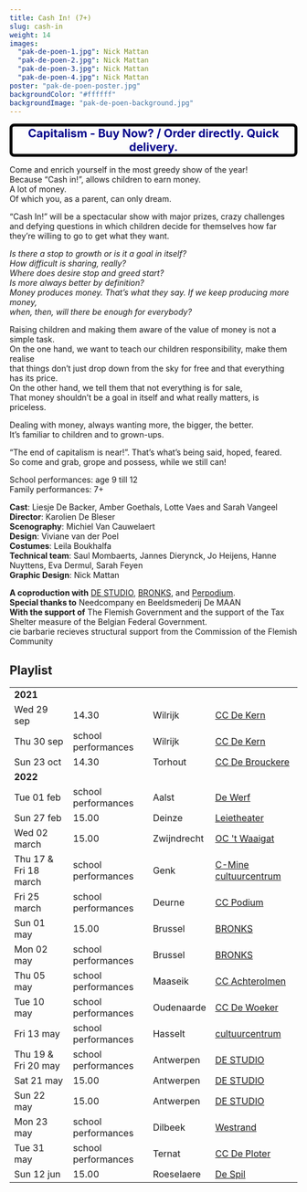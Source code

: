 ```yaml
---
title: Cash In! (7+)
slug: cash-in
weight: 14
images:
  "pak-de-poen-1.jpg": Nick Mattan
  "pak-de-poen-2.jpg": Nick Mattan
  "pak-de-poen-3.jpg": Nick Mattan
  "pak-de-poen-4.jpg": Nick Mattan
poster: "pak-de-poen-poster.jpg"
backgroundColor: "#ffffff"
backgroundImage: "pak-de-poen-background.jpg"
---
```


<style>
  .banner {
    border: 5px solid black;
    border-radius: 8px;
    font-size: 20px;
    font-weight: bold;
    color: darkblue;
    text-align: center;
  }
</style>
<div class="banner">Capitalism - Buy Now? / Order directly. Quick delivery.</div>

Come and enrich yourself in the most greedy show of the year!<br>
Because “Cash in!”, allows children to earn money. <br>
A lot of money. <br>
Of which you, as a parent, can only dream.<br>

“Cash In!” will be a spectacular show with major prizes, crazy challenges and defying questions in which children decide for themselves how far they’re willing to go to get what they want.

_Is there a stop to growth or is it a goal in itself?_<br>
_How difficult is sharing, really?_<br>
_Where does desire stop and greed start?_<br>
_Is more always better by definition?_<br>
_Money produces money. That’s what they say. If we keep producing more money,_<br>
_when, then, will there be enough for everybody?_

Raising children and making them aware of the value of money is not a simple task.<br>
On the one hand, we want to teach our children responsibility, make them realise<br>
that things don’t just drop down from the sky for free and that everything has its price.<br>
On the other hand, we tell them that not everything is for sale,<br>
That money shouldn’t be a goal in itself and what really matters, is priceless.

Dealing with money, always wanting more, the bigger, the better.<br>
It’s familiar to children and to grown-ups.

“The end of capitalism is near!”. That’s what’s being said, hoped, feared.<br>
So come and grab, grope and possess, while we still can!

School performances: age 9 till 12<br>
Family performances: 7+

**Cast**: Liesje De Backer, Amber Goethals, Lotte Vaes and Sarah Vangeel<br>
**Director**: Karolien De Bleser<br>
**Scenography**: Michiel Van Cauwelaert<br>
**Design**: Viviane van der Poel<br>
**Costumes**: Leila Boukhalfa<br>
**Technical team**: Saul Mombaerts, Jannes Dierynck, Jo Heijens, Hanne Nuyttens, Eva Dermul, Sarah Feyen<br>
**Graphic Design**: Nick Mattan<br>

**A coproduction with** <a href="https://www.destudio.com/">DE STUDIO</a>, <a href="http://www.bronks.be/nl/">BRONKS</a>, and <a href="https://www.perpodium.be/">Perpodium</a>.<br>
**Special thanks to** Needcompany en Beeldsmederij De MAAN<br>
**With the support of** The Flemish Government and the support of the Tax Shelter measure of the Belgian Federal Government.<br>
cie barbarie recieves structural support from the Commission of the Flemish Community



## Playlist

<div class="table-responsive">
<table class="speellijst">
 <tr><td colspan="5"><strong>2021</strong></td></tr>
<tr><td>Wed 29 sep</td><td>14.30</td><td>Wilrijk</td><td><a href="https://www.ccdekern.be/">CC De Kern</a></td></tr>
<tr><td>Thu 30 sep</td><td>school performances</td><td>Wilrijk</td><td><a href="https://www.ccdekern.be/">CC De Kern</a></td></tr>
<tr><td>Sun 23 oct</td><td>14.30</td><td>Torhout</td><td><a href="https://www.ccdebrouckere.be/">CC De Brouckere</a></td></tr>
<tr><td colspan="5"><strong>2022</strong></td></tr>
<tr><td>Tue 01 feb</td><td>school performances</td><td>Aalst</td><td><a href="https://www.ccdewerf.be/">De Werf</a></td></tr>
<tr><td>Sun 27 feb</td><td>15.00</td><td>Deinze</td><td><a href="https://www.leietheater.be/">Leietheater</a></td></tr>
<tr><td>Wed 02 march</td><td>15.00</td><td>Zwijndrecht</td><td><a href="https://www.waaigat.be/">OC 't Waaigat</a></td></tr>
<tr><td>Thu 17 & Fri 18 march</td><td>school performances</td><td>Genk</td><td><a href="https://www.c-minecultuurcentrum.be/">C-Mine cultuurcentrum</a></td></tr>
<tr><td>Fri 25 march</td><td>school performances</td><td>Deurne</td><td><a href="https://www.ccdeurne.be/">CC Podium</a></td></tr>
<tr><td>Sun 01 may</td><td>15.00</td><td>Brussel</td><td><a href="https://www.bronks.be/">BRONKS</a></td></tr>
<tr><td>Mon 02 may</td><td>school performances</td><td>Brussel</td><td><a href="https://www.bronks.be/">BRONKS</a></td></tr>
<tr><td>Thu 05 may</td><td>school performances</td><td>Maaseik</td><td><a href="https://www.achterolmen.be/">CC Achterolmen</a></td></tr>
<tr><td>Tue 10 may</td><td>school performances</td><td>Oudenaarde</td><td><a href="https://www.https://www.oudenaarde.be/nl/de-woeker/">CC De Woeker</a></td></tr>
<tr><td>Fri 13 may</td><td>school performances</td><td>Hasselt</td><td><a href="https://www.ccha.be/">cultuurcentrum</a></td></tr>
<tr><td>Thu 19 & Fri 20 may</td><td>school performances</td><td>Antwerpen</td><td><a href="https://www.destudio.com/">DE STUDIO</a></td></tr>
<tr><td>Sat 21 may</td><td>15.00</td><td>Antwerpen</td><td><a href="https://www.destudio.com/">DE STUDIO</a></td></tr>
<tr><td>Sun 22 may</td><td>15.00</td><td>Antwerpen</td><td><a href="https://www.destudio.com/">DE STUDIO</a></td></tr>
<tr><td>Mon 23 may</td><td>school performances</td><td>Dilbeek</td><td><a href="https://www.westrand.be/">Westrand</a></td></tr>
<tr><td>Tue 31 may</td><td>school performances</td><td>Ternat</td><td><a href="https://www.ccdeploter.be/">CC De Ploter</a></td></tr>
<tr><td>Sun 12 jun</td><td>15.00</td><td>Roeselaere</td><td><a href="https://www.despil.be/">De Spil</a></td></tr>


</table>
</div> 

